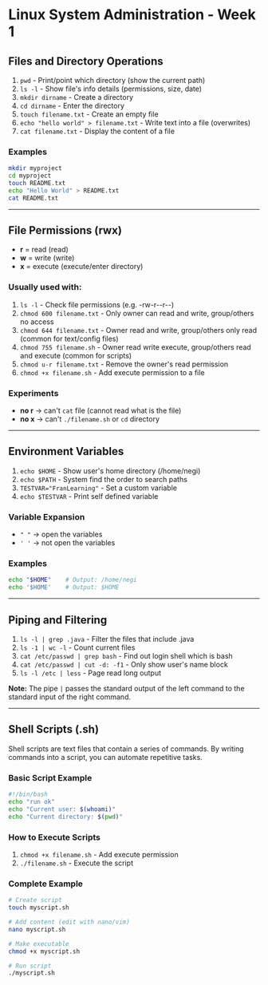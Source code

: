 # Linux System Administration - Week 1

## Files and Directory Operations

1. `pwd` - Print/point which directory (show the current path)
2. `ls -l` - Show file's info details (permissions, size, date)
3. `mkdir dirname` - Create a directory
4. `cd dirname` - Enter the directory
5. `touch filename.txt` - Create an empty file
6. `echo "hello world" > filename.txt` - Write text into a file (overwrites)
7. `cat filename.txt` - Display the content of a file

### Examples
```bash
mkdir myproject
cd myproject
touch README.txt
echo "Hello World" > README.txt
cat README.txt
```

---

## File Permissions (rwx)

- **r** = read (read)
- **w** = write (write)
- **x** = execute (execute/enter directory)

### Usually used with:
1. `ls -l` - Check file permissions (e.g. -rw-r--r--)
2. `chmod 600 filename.txt` - Only owner can read and write, group/others no access
3. `chmod 644 filename.txt` - Owner read and write, group/others only read (common for text/config files)
4. `chmod 755 filename.sh` - Owner read write execute, group/others read and execute (common for scripts)
5. `chmod u-r filename.txt` - Remove the owner's read permission
6. `chmod +x filename.sh` - Add execute permission to a file

### Experiments
- **no r** → can't `cat` file (cannot read what is the file)
- **no x** → can't `./filename.sh` or `cd` directory

---

## Environment Variables

1. `echo $HOME` - Show user's home directory (/home/negi)
2. `echo $PATH` - System find the order to search paths
3. `TESTVAR="FranLearning"` - Set a custom variable
4. `echo $TESTVAR` - Print self defined variable

### Variable Expansion
- `" "` → open the variables
- `' '` → not open the variables

### Examples
```bash
echo "$HOME"    # Output: /home/negi
echo '$HOME'    # Output: $HOME
```

---

## Piping and Filtering

1. `ls -l | grep .java` - Filter the files that include .java
2. `ls -1 | wc -l` - Count current files
3. `cat /etc/passwd | grep bash` - Find out login shell which is bash
4. `cat /etc/passwd | cut -d: -f1` - Only show user's name block
5. `ls -l /etc | less` - Page read long output

**Note:** The pipe `|` passes the standard output of the left command to the standard input of the right command.

---

## Shell Scripts (.sh)

Shell scripts are text files that contain a series of commands. By writing commands into a script, you can automate repetitive tasks.

### Basic Script Example
```bash
#!/bin/bash
echo "run ok"
echo "Current user: $(whoami)"
echo "Current directory: $(pwd)"
```

### How to Execute Scripts
1. `chmod +x filename.sh` - Add execute permission
2. `./filename.sh` - Execute the script

### Complete Example
```bash
# Create script
touch myscript.sh

# Add content (edit with nano/vim)
nano myscript.sh

# Make executable
chmod +x myscript.sh

# Run script
./myscript.sh
```